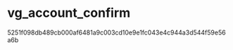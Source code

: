 vg_account_confirm
==================


5251f098db489cb000af6481a9c003cd10e9e1fc043e4c944a3d544f59e56a6b
